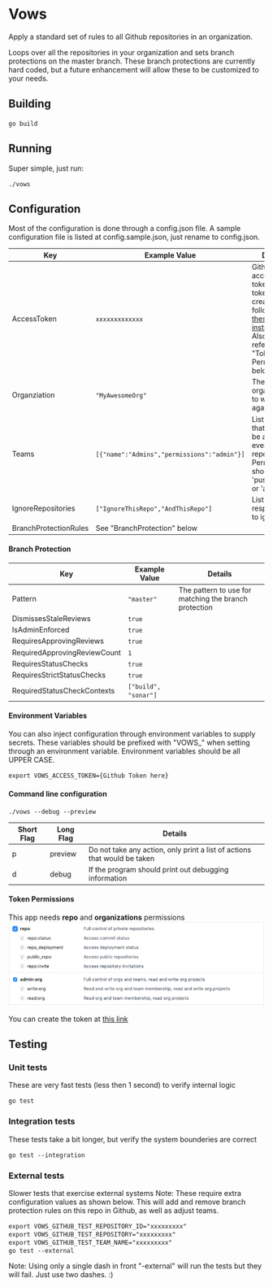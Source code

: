 # Vows
Apply a standard set of rules to all Github repositories in an organization.

Loops over all the repositories in your organization and sets branch protections on the master branch.  These branch protections are currently hard coded, but a future enhancement will allow these to be customized to your needs.

## Building
```
go build
```

## Running
Super simple, just run:
```
./vows
```

## Configuration
Most of the configuration is done through a config.json file.  A sample configuration file is listed at config.sample.json, just rename to config.json.


| Key | Example Value | Details |
| --- | ------------- | ------- |
|AccessToken|```xxxxxxxxxxxxx```|Github access token, Your token can be created by following [these instructions](https://help.github.com/en/articles/creating-a-personal-access-token-for-the-command-line).  Also reference "Token Permissions" below.|
|Organziation|```"MyAwesomeOrg"```|The Github organization to work against|
|Teams|```[{"name":"Admins","permissions":"admin"}]```|List of teams that should be added to every repository.  Permissions should be 'push', 'pull', or 'admin'|
|IgnoreRepositories|```["IgnoreThisRepo","AndThisRepo"]```|List of respositories to ignore|
|BranchProtectionRules|See "BranchProtection" below||

#### Branch Protection
| Key | Example Value | Details |
| --- | ------------- | ------- |
| Pattern | ```"master"``` | The pattern to use for matching the branch protection |
| DismissesStaleReviews | ```true``` |  |
| IsAdminEnforced | ```true``` |  |
| RequiresApprovingReviews | ```true``` |  |
| RequiredApprovingReviewCount | ```1``` |  |
| RequiresStatusChecks | ```true``` |  |
| RequiresStrictStatusChecks | ```true``` |  |
| RequiredStatusCheckContexts | ```["build", "sonar"]``` |  |

#### Environment Variables
You can also inject configuration through environment variables to supply secrets.  These variables should be prefixed with "VOWS_" when setting through an environment variable.  Environment variables should be all UPPER CASE.
```
export VOWS_ACCESS_TOKEN={Github Token here}
```

#### Command line configuration
```
./vows --debug --preview
```
| Short Flag | Long Flag | Details |
| ---------- | --------- | ------- |
|p|preview|Do not take any action, only print a list of actions that would be taken|
|d|debug|If the program should print out debugging information|

#### Token Permissions
This app needs **repo** and **organizations** permissions
![token permissions](assets/repo-permissions.png)

You can create the token at [this link](https://help.github.com/en/articles/creating-a-personal-access-token-for-the-command-line)

## Testing

### Unit tests
These are very fast tests (less then 1 second) to verify internal logic 
```
go test
```

### Integration tests
These tests take a bit longer, but verify the system bounderies are correct
```
go test --integration
```

### External tests
Slower tests that exercise external systems
Note: These require extra configuration values as shown below.  This will add and remove branch protection rules on this repo in Github, as well as adjust teams.
```
export VOWS_GITHUB_TEST_REPOSITORY_ID="xxxxxxxxx"
export VOWS_GITHUB_TEST_REPOSITORY="xxxxxxxxx"
export VOWS_GITHUB_TEST_TEAM_NAME="xxxxxxxxx"
go test --external
```
Note: Using only a single dash in front "-external" will run the tests but they will fail.  Just use two dashes.  :)  
